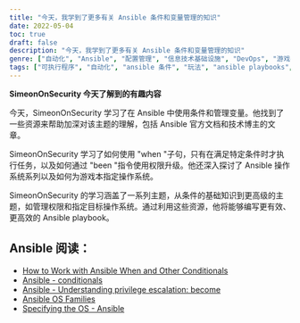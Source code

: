 ```yaml
---
title: "今天，我学到了更多有关 Ansible 条件和变量管理的知识"
date: 2022-05-04
toc: true
draft: false
description: "今天，我学到了更多有关 Ansible 条件和变量管理的知识"
genre: ["自动化", "Ansible", "配置管理", "信息技术基础设施", "DevOps", "游戏手册开发", "变量管理", "条件执行"]
tags: ["可执行程序", "自动化", "ansible 条件", "玩法", "ansible playbooks", "ansible 程序集", "可执行集合", "变量", "Ansible 文档", "科技博客", "Ansible 中的条件", "任务执行", "权限升级", "成为指令", "Ansible 操作系统系列", "目标操作系统", "高效的游戏手册开发", "动态自动化", "配置管理最佳实践", "基础设施自动化", "DevOps 工具", "Ansible 技巧和窍门"]
---
```


**SimeonOnSecurity 今天了解到的有趣内容**

今天，SimeonOnSecurity 学习了在 Ansible 中使用条件和管理变量。他找到了一些资源来帮助加深对该主题的理解，包括 Ansible 官方文档和技术博主的文章。

SimeonOnSecurity 学习了如何使用 "when "子句，只有在满足特定条件时才执行任务，以及如何通过 "been "指令使用权限升级。他还深入探讨了 Ansible 操作系统系列以及如何为游戏本指定操作系统。

SimeonOnSecurity 的学习涵盖了一系列主题，从条件的基础知识到更高级的主题，如管理权限和指定目标操作系统。通过利用这些资源，他将能够编写更有效、更高效的 Ansible playbook。

## Ansible 阅读：
- [How to Work with Ansible When and Other Conditionals](https://adamtheautomator.com/ansible-when/)
- [Ansible - conditionals](https://docs.ansible.com/ansible/latest/user_guide/playbooks_conditionals.html)
- [Ansible - Understanding privilege escalation: become](https://docs.ansible.com/ansible/latest/user_guide/become.html)
- [Ansible OS Families](https://techviewleo.com/list-of-ansible-os-family-distributions-facts/)
- [Specifying the OS - Ansible](https://stackoverflow.com/questions/33762738/specifying-the-os-ansible)
